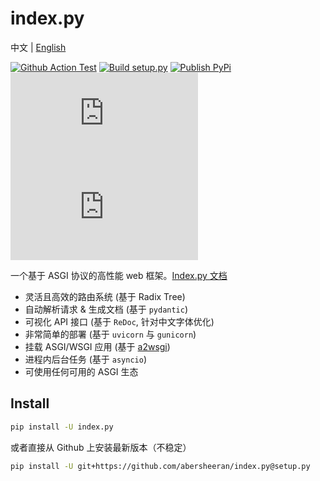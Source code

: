 # index.py

中文 | [English](https://github.com/abersheeran/index.py/tree/master/README-en.md)

[![Github Action Test](https://github.com/abersheeran/index.py/workflows/Test/badge.svg)](https://github.com/abersheeran/index.py/actions?query=workflow%3ATest)
[![Build setup.py](https://github.com/abersheeran/index.py/workflows/Build%20setup.py/badge.svg)](https://github.com/abersheeran/index.py/actions?query=workflow%3A%22Build+setup.py%22)
[![Publish PyPi](https://github.com/abersheeran/index.py/workflows/Publish%20PyPi/badge.svg)](https://github.com/abersheeran/index.py/actions?query=workflow%3A%22Publish+PyPi%22)
[![PyPI](https://img.shields.io/pypi/v/index.py)](https://pypi.org/project/index.py/)
![PyPI - Python Version](https://img.shields.io/pypi/pyversions/index.py)

一个基于 ASGI 协议的高性能 web 框架。[Index.py 文档](https://abersheeran.github.io/index.py/)

- 灵活且高效的路由系统 (基于 Radix Tree)
- 自动解析请求 & 生成文档 (基于 `pydantic`)
- 可视化 API 接口 (基于 `ReDoc`, 针对中文字体优化)
- 非常简单的部署 (基于 `uvicorn` 与 `gunicorn`)
- 挂载 ASGI/WSGI 应用 (基于 [a2wsgi](https://github.com/abersheeran/a2wsgi/))
- 进程内后台任务 (基于 `asyncio`)
- 可使用任何可用的 ASGI 生态

## Install

```bash
pip install -U index.py
```

或者直接从 Github 上安装最新版本（不稳定）

```bash
pip install -U git+https://github.com/abersheeran/index.py@setup.py
```

